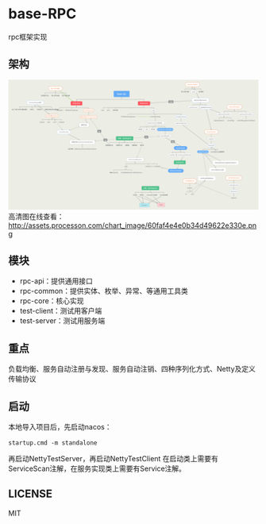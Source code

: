 # base-RPC
rpc框架实现
## 架构
![](PNG.png)
高清图在线查看：http://assets.processon.com/chart_image/60faf4e4e0b34d49622e330e.png
## 模块
- rpc-api：提供通用接口
- rpc-common：提供实体、枚举、异常、等通用工具类
- rpc-core：核心实现
- test-client：测试用客户端
- test-server：测试用服务端
## 重点
负载均衡、服务自动注册与发现、服务自动注销、四种序列化方式、Netty及定义传输协议
## 启动
本地导入项目后，先启动nacos：
```shell
startup.cmd -m standalone
```
再启动NettyTestServer，再启动NettyTestClient
在启动类上需要有ServiceScan注解，在服务实现类上需要有Service注解。
## LICENSE
MIT